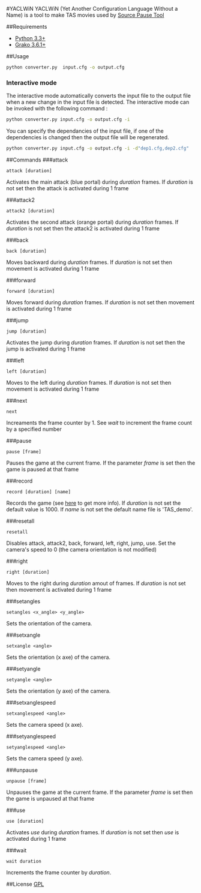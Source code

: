 #YACLWiN
YACLWiN (Yet Another Configuration Language Without a Name) is a tool to make TAS movies used by [Source Pause Tool](http://wiki.sourceruns.org/wiki/Source_Pause_Tool)

##Requirements
* [Python 3.3+](https://www.python.org/downloads/)
* [Grako 3.6.1+](https://pypi.python.org/pypi/grako/3.6.1)

##Usage
```sh
python converter.py  input.cfg -o output.cfg
```
### Interactive mode
The interactive mode automatically converts the input file to the output file when a new change in the input file is detected.
The interactive mode can be invoked with the following command :
```sh
python converter.py input.cfg -o output.cfg -i
```
You can specify the dependancies of the input file, if one of the dependencies is changed then the output file will be regenerated.
```sh
python converter.py input.cfg -o output.cfg -i -d"dep1.cfg,dep2.cfg"
```

##Commands
###attack
```
attack [duration]
```
Activates the main attack (blue portal) during _duration_ frames. If _duration_ is not set then the attack is activated during 1 frame

###attack2
```
attack2 [duration]
```
Activates the second attack (orange portal) during _duration_ frames. If _duration_ is not set then the attack2 is activated during 1 frame

###back
```
back [duration]
```
Moves backward during _duration_ frames. If _duration_ is not set then movement is activated during 1 frame

###forward
```
forward [duration]
```
Moves forward during _duration_ frames. If _duration_ is not set then movement is activated during 1 frame

###jump
```
jump [duration]
```
Activates the jump during _duration_ frames. If _duration_ is not set then the jump is activated during 1 frame

###left
```
left [duration]
```
Moves to the left during _duration_ frames. If _duration_ is not set then movement is activated during 1 frame

###next
```
next
```
Increaments the frame counter by 1. See _wait_ to increment the frame count by a specified number

###pause
```
pause [frame]
```
Pauses the game at the current frame. If the parameter _frame_ is set then the game is paused at that frame

###record
```
record [duration] [name]
```
Records the game (see [here](https://developer.valvesoftware.com/wiki/Demo_Recording_Tools) to get more info). If _duration_ is not set the default value is 1000. If _name_ is not set the default name file is 'TAS_demo'.

###resetall
```
resetall
```
Disables attack, attack2, back, forward, left, right, jump, use. Set the camera's speed to 0 (the camera orientation is not modified)

###right
```
right [duration]
```
Moves to the right during _duration_ amout of frames. If _duration_ is not set then movement is activated during 1 frame

###setangles
```
setangles <x_angle> <y_angle>
```
Sets the orientation of the camera.

###setxangle
```
setxangle <angle>
```
Sets the orientation (x axe) of the camera.

###setyangle
```
setyangle <angle>
```
Sets the orientation (y axe) of the camera.

###setxanglespeed
```
setxanglespeed <angle>
```
Sets the camera speed (x axe).

###setyanglespeed
```
setyanglespeed <angle>
```
Sets the camera speed (y axe).

###unpause
```
unpause [frame]
```
Unpauses the game at the current frame. If the parameter _frame_ is set then the game is unpaused at that frame

###use
```
use [duration]
```
Activates _use_ during _duration_ frames. If _duration_ is not set then _use_ is activated during 1 frame

###wait
```
wait duration
```
Increments the frame counter by _duration_.

##License
[GPL](http://www.gnu.org/licenses/gpl.txt)